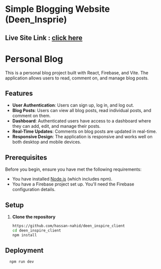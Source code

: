 
# Simple Blogging Website (Deen_Insprie)

<h2>Live Site Link : <a href="https://deen-inspire.web.app">click here</a></h2>

# Personal Blog

This is a personal blog project built with React, Firebase, and Vite. The application allows users to read, comment on, and manage blog posts. 

## Features

- **User Authentication**: Users can sign up, log in, and log out.
- **Blog Posts**: Users can view all blog posts, read individual posts, and comment on them.
- **Dashboard**: Authenticated users have access to a dashboard where they can add, edit, and manage their posts.
- **Real-Time Updates**: Comments on blog posts are updated in real-time.
- **Responsive Design**: The application is responsive and works well on both desktop and mobile devices.

## Prerequisites

Before you begin, ensure you have met the following requirements:

- You have installed [Node.js](https://nodejs.org/en/download/) (which includes npm).
- You have a Firebase project set up. You'll need the Firebase configuration details.

## Setup

1. **Clone the repository**

   ```bash
   https://github.com/hassan-nahid/deen_inspire_client
   cd deen_inspire_client
   npm install

## Deployment


```bash
  npm run dev
```
